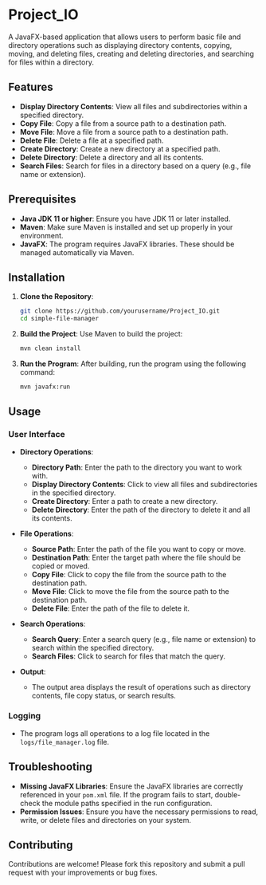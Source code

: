 # Project_IO

A JavaFX-based application that allows users to perform basic file and directory operations such as displaying directory contents, copying, moving, and deleting files, creating and deleting directories, and searching for files within a directory.

## Features

- **Display Directory Contents**: View all files and subdirectories within a specified directory.
- **Copy File**: Copy a file from a source path to a destination path.
- **Move File**: Move a file from a source path to a destination path.
- **Delete File**: Delete a file at a specified path.
- **Create Directory**: Create a new directory at a specified path.
- **Delete Directory**: Delete a directory and all its contents.
- **Search Files**: Search for files in a directory based on a query (e.g., file name or extension).

## Prerequisites

- **Java JDK 11 or higher**: Ensure you have JDK 11 or later installed.
- **Maven**: Make sure Maven is installed and set up properly in your environment.
- **JavaFX**: The program requires JavaFX libraries. These should be managed automatically via Maven.

## Installation

1. **Clone the Repository**:
    ```bash
    git clone https://github.com/yourusername/Project_IO.git
    cd simple-file-manager
    ```

2. **Build the Project**:
    Use Maven to build the project:
    ```bash
    mvn clean install
    ```

3. **Run the Program**:
    After building, run the program using the following command:
    ```bash
    mvn javafx:run
    ```

## Usage

### User Interface

- **Directory Operations**:
  - **Directory Path**: Enter the path to the directory you want to work with.
  - **Display Directory Contents**: Click to view all files and subdirectories in the specified directory.
  - **Create Directory**: Enter a path to create a new directory.
  - **Delete Directory**: Enter the path of the directory to delete it and all its contents.

- **File Operations**:
  - **Source Path**: Enter the path of the file you want to copy or move.
  - **Destination Path**: Enter the target path where the file should be copied or moved.
  - **Copy File**: Click to copy the file from the source path to the destination path.
  - **Move File**: Click to move the file from the source path to the destination path.
  - **Delete File**: Enter the path of the file to delete it.

- **Search Operations**:
  - **Search Query**: Enter a search query (e.g., file name or extension) to search within the specified directory.
  - **Search Files**: Click to search for files that match the query.

- **Output**:
  - The output area displays the result of operations such as directory contents, file copy status, or search results.

### Logging

- The program logs all operations to a log file located in the `logs/file_manager.log` file.

## Troubleshooting

- **Missing JavaFX Libraries**: Ensure the JavaFX libraries are correctly referenced in your `pom.xml` file. If the program fails to start, double-check the module paths specified in the run configuration.
- **Permission Issues**: Ensure you have the necessary permissions to read, write, or delete files and directories on your system.

## Contributing

Contributions are welcome! Please fork this repository and submit a pull request with your improvements or bug fixes.
